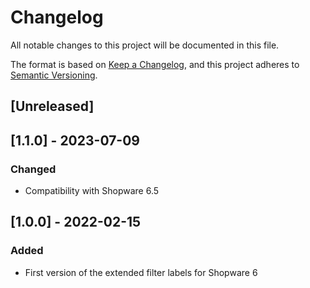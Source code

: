 # Changelog

All notable changes to this project will be documented in this file.

The format is based on [Keep a Changelog](https://keepachangelog.com/en/1.1.0/),
and this project adheres to [Semantic Versioning](https://semver.org/spec/v2.0.0.html).

## [Unreleased]

## [1.1.0] - 2023-07-09

### Changed

- Compatibility with Shopware 6.5

## [1.0.0] - 2022-02-15

### Added

- First version of the extended filter labels for Shopware 6
